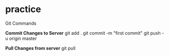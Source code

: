 # practice
Git Commands

**Commit Changes to Server**
git add .
git commit -m "first commit"
git push -u origin master

**Pull Changes from server**
git pull
